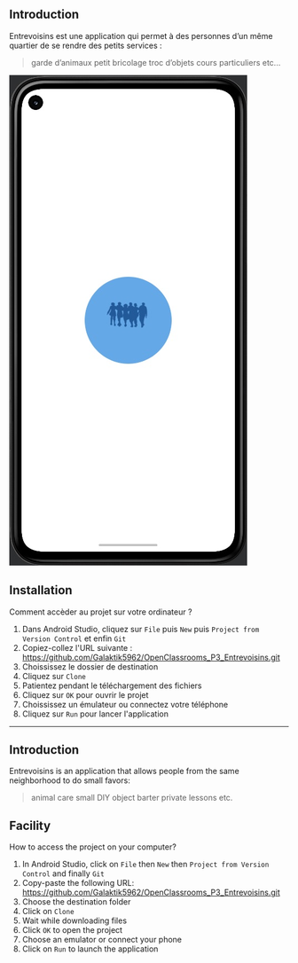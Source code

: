 ## Introduction

Entrevoisins est une application qui permet à des personnes d’un même quartier de se rendre des petits services : 

> garde d’animaux
> petit bricolage
> troc d’objets
> cours particuliers
> etc...


![Start Application](Launching_App.png)


## Installation

Comment accèder au projet sur votre ordinateur ?

1. Dans Android Studio, cliquez sur `File` puis `New` puis `Project from Version Control` et enfin `Git`
2. Copiez-collez l'URL suivante : https://github.com/Galaktik5962/OpenClassrooms_P3_Entrevoisins.git
3. Choississez le dossier de destination
4. Cliquez sur `Clone`
5. Patientez pendant le téléchargement des fichiers
6. Cliquez sur `OK` pour ouvrir le projet
7. Choississez un émulateur ou connectez votre téléphone
7. Cliquez sur `Run` pour lancer l'application


-----------------------------------------------------------------------------------------------------------------------------

## Introduction

Entrevoisins is an application that allows people from the same neighborhood to do small favors:

> animal care
> small DIY
> object barter
> private lessons
> etc.


## Facility

How to access the project on your computer?

1. In Android Studio, click on `File` then `New` then `Project from Version Control` and finally `Git`
2. Copy-paste the following URL: https://github.com/Galaktik5962/OpenClassrooms_P3_Entrevoisins.git
3. Choose the destination folder
4. Click on `Clone`
5. Wait while downloading files
6. Click `OK` to open the project
7. Choose an emulator or connect your phone
8. Click on `Run` to launch the application